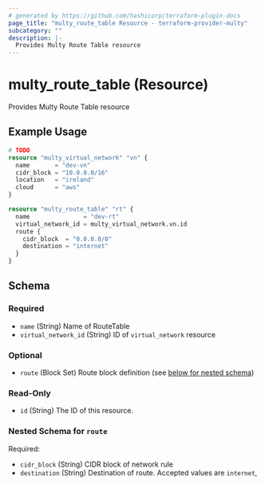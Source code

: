```yaml
---
# generated by https://github.com/hashicorp/terraform-plugin-docs
page_title: "multy_route_table Resource - terraform-provider-multy"
subcategory: ""
description: |-
  Provides Multy Route Table resource
---
```


# multy_route_table (Resource)

Provides Multy Route Table resource

## Example Usage

```terraform
# TODO
resource "multy_virtual_network" "vn" {
  name       = "dev-vn"
  cidr_block = "10.0.0.0/16"
  location   = "ireland"
  cloud      = "aws"
}

resource "multy_route_table" "rt" {
  name               = "dev-rt"
  virtual_network_id = multy_virtual_network.vn.id
  route {
    cidr_block  = "0.0.0.0/0"
    destination = "internet"
  }
}
```

<!-- schema generated by tfplugindocs -->
## Schema

### Required

- `name` (String) Name of RouteTable
- `virtual_network_id` (String) ID of `virtual_network` resource

### Optional

- `route` (Block Set) Route block definition (see [below for nested schema](#nestedblock--route))

### Read-Only

- `id` (String) The ID of this resource.

<a id="nestedblock--route"></a>
### Nested Schema for `route`

Required:

- `cidr_block` (String) CIDR block of network rule
- `destination` (String) Destination of route. Accepted values are `internet`,


